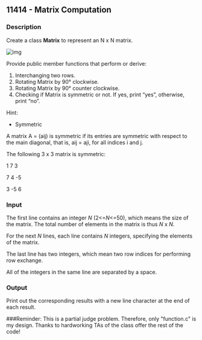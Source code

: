 ## 11414 - Matrix Computation

### Description

Create a class **Matrix** to represent an N x N matrix.

![img](https://acm.cs.nthu.edu.tw/media/uploads/2017/04/21/matrix.png)

Provide public member functions that perform or derive:

1. Interchanging two rows.
2. Rotating Matrix by 90° clockwise.
3. Rotating Matrix by 90° counter clockwise.
4. Checking if Matrix is symmetric or not. If yes, print “yes”, otherwise, print “no”.

Hint:

- Symmetric

A matrix A = (aij) is symmetric if its entries are symmetric with respect to the main diagonal, that is, aij = aji, for all indices i and j.

The following 3 x 3 matrix is symmetric:

1 7 3

7 4 -5

3 -5 6

### Input

The first line contains an integer *N* (2<=*N*<=50), which means the size of the matrix. The total number of elements in the matrix is thus *N* x *N*.

For the next *N* lines, each line contains *N* integers, specifying the elements of the matrix.

The last line has two integers, which mean two row indices for performing row exchange.

All of the integers in the same line are separated by a space.

### Output

Print out the corresponding results with a new line character at the end of each result.



###Reminder: This is a partial judge problem. Therefore, only "function.c" is my design. Thanks to hardworking TAs of the class offer the rest of the code!